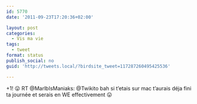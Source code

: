 ```yaml
---
id: 5770
date: '2011-09-23T17:20:36+02:00'

layout: post
categories:
  - Vis ma vie
tags:
  - tweet
format: status
publish_social: no
guid: 'http://tweets.local/?birdsite_tweet=117287260495425536'

---
```


+1! 😛 RT @MarlbIsManiaks: @Twikito bah si t’etais sur mac t’aurais déja fini ta journée et serais en WE effectivement 😛